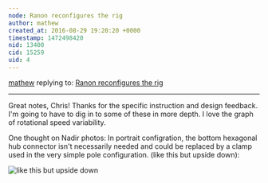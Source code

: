 ```yaml
---
node: Ranon reconfigures the rig
author: mathew
created_at: 2016-08-29 19:20:20 +0000
timestamp: 1472498420
nid: 13400
cid: 15259
uid: 4
---
```




[mathew](../profile/mathew) replying to: [Ranon reconfigures the rig](../notes/cfastie/08-27-2016/ranon-reconfigures-the-rig)

----
Great notes, Chris! Thanks for the specific instruction and design feedback. I'm going to have to dig in to some of these in more depth. I love the graph of rotational speed variability.

One thought on Nadir photos:
In portrait configration, the bottom hexagonal hub connector isn't necessarily needed and could be replaced by a clamp used in the very simple pole configuration. (like this but upside down):

![like this but upside down](https://i.publiclab.org/system/images/photos/000/017/532/original/Reconfigurable_Rig_Pole_Configuration.jpg)